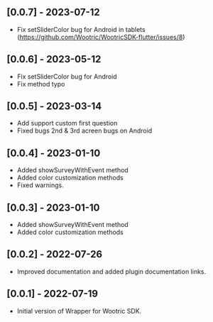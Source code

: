 ## [0.0.7] - 2023-07-12

* Fix setSliderColor bug for Android in tablets (https://github.com/Wootric/WootricSDK-flutter/issues/8)

## [0.0.6] - 2023-05-12

* Fix setSliderColor bug for Android
* Fix method typo

## [0.0.5] - 2023-03-14

* Add support custom first question
* Fixed bugs 2nd & 3rd acreen bugs on Android

## [0.0.4] - 2023-01-10

* Added showSurveyWithEvent method
* Added color customization methods
* Fixed warnings.

## [0.0.3] - 2023-01-10

* Added showSurveyWithEvent method
* Added color customization methods

## [0.0.2] - 2022-07-26

* Improved documentation and added plugin documentation links.

## [0.0.1] - 2022-07-19

* Initial version of Wrapper for Wootric SDK.
